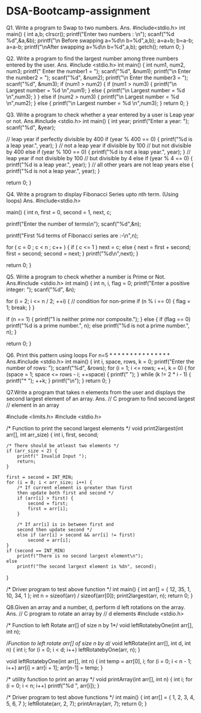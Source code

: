 # DSA-Bootcamp-assignment

Q1. Write a program to Swap to two numbers.
Ans.  #include<stdio.h>
  int main()
  {
  	int a,b;
  	clrscr();
  	printf("Enter two numbers : \n");
  	scanf("%d %d",&a,&b);
  	printf("\n Before swapping a=%d\n b=%d",a,b);
  	a=a+b;
  	b=a-b;
  	a=a-b;
  	printf("\nAfter swapping a=%d\n b=%d",a,b);
  	getch();
  	return 0;
  }
  
  Q2. Write a program to find the largest number among three numbers entered by the user.
  Ans. #include <stdio.h>
int main()
{
    int num1, num2, num3;
    printf(" Enter the number1 = ");
    scanf("%d", &num1);
    printf("\n Enter the number2 = ");
    scanf("%d", &num2);
    printf("\n Enter the number3 = ");
    scanf("%d", &num3);
    if (num1 > num2)
    {
        if (num1 > num3)
        {
            printf("\n Largest number = %d \n",num1);
        }
        else
        {
            printf("\n Largest number = %d \n",num3);
        }
    }
    else if (num2 > num3)
    {
        printf("\n Largest number = %d \n",num2);
    }
    else
    {
        printf("\n Largest number = %d \n",num3);
    }
    return 0;
}

Q3. Write a program to check whether a year entered by a user is Leap year or not.
Ans.#include <stdio.h>
int main() {
   int year;
   printf("Enter a year: ");
   scanf("%d", &year);

   // leap year if perfectly divisible by 400
   if (year % 400 == 0) {
      printf("%d is a leap year.", year);
   }
   // not a leap year if divisible by 100
   // but not divisible by 400
   else if (year % 100 == 0) {
      printf("%d is not a leap year.", year);
   }
   // leap year if not divisible by 100
   // but divisible by 4
   else if (year % 4 == 0) {
      printf("%d is a leap year.", year);
   }
   // all other years are not leap years
   else {
      printf("%d is not a leap year.", year);
   }

   return 0;
}

Q4. Write a program to display Fibonacci Series upto nth term. (Using loops)
Ans. #include<stdio.h>
 
main()
{
   int n, first = 0, second = 1, next, c;
 
   printf("Enter the number of terms\n");
   scanf("%d",&n);
 
   printf("First %d terms of Fibonacci series are :-\n",n);
 
   for ( c = 0 ; c < n ; c++ )
   {
      if ( c <= 1 )
         next = c;
      else
      {
         next = first + second;
         first = second;
         second = next;
      }
      printf("%d\n",next);
   }
 
   return 0;
}

Q5. Write a program to check whether a number is Prime or Not.
Ans.#include <stdio.h>
int main() {
  int n, i, flag = 0;
  printf("Enter a positive integer: ");
  scanf("%d", &n);

  for (i = 2; i <= n / 2; ++i) {
    // condition for non-prime
    if (n % i == 0) {
      flag = 1;
      break;
    }
  }

  if (n == 1) {
    printf("1 is neither prime nor composite.");
  } 
  else {
    if (flag == 0)
      printf("%d is a prime number.", n);
    else
      printf("%d is not a prime number.", n);
  }

  return 0;
}

Q6. Print this pattern using loops
For n=5
	    *
	   * *
	  * * *
	 * * * *
	* * * * *
Ans.#include <stdio.h>
int main() {
   int i, space, rows, k = 0;
   printf("Enter the number of rows: ");
   scanf("%d", &rows);
   for (i = 1; i <= rows; ++i, k = 0) {
      for (space = 1; space <= rows - i; ++space) {
         printf("  ");
      }
      while (k != 2 * i - 1) {
         printf("* ");
         ++k;
      }
      printf("\n");
   }
   return 0;
}

Q7.Write a program that takes n elements from the user and displays the second largest element of an array.
Ans. // C program to find second largest
// element in an array

#include <limits.h>
#include <stdio.h>

/* Function to print the second largest elements */
void print2largest(int arr[], int arr_size)
{
	int i, first, second;

	/* There should be atleast two elements */
	if (arr_size < 2) {
		printf(" Invalid Input ");
		return;
	}

	first = second = INT_MIN;
	for (i = 0; i < arr_size; i++) {
		/* If current element is greater than first
		then update both first and second */
		if (arr[i] > first) {
			second = first;
			first = arr[i];
		}

		/* If arr[i] is in between first and
		second then update second */
		else if (arr[i] > second && arr[i] != first)
			second = arr[i];
	}
	if (second == INT_MIN)
		printf("There is no second largest element\n");
	else
		printf("The second largest element is %dn", second);
}

/* Driver program to test above function */
int main()
{
	int arr[] = { 12, 35, 1, 10, 34, 1 };
	int n = sizeof(arr) / sizeof(arr[0]);
	print2largest(arr, n);
	return 0;
}

Q8.Given an array and a number, d, perform d left rotations on the array.
Ans. // C program to rotate an array by
// d elements
#include <stdio.h>

/* Function to left Rotate arr[] of size n by 1*/
void leftRotatebyOne(int arr[], int n);

/*Function to left rotate arr[] of size n by d*/
void leftRotate(int arr[], int d, int n)
{
	int i;
	for (i = 0; i < d; i++)
		leftRotatebyOne(arr, n);
}

void leftRotatebyOne(int arr[], int n)
{
	int temp = arr[0], i;
	for (i = 0; i < n - 1; i++)
		arr[i] = arr[i + 1];
	arr[n-1] = temp;
}

/* utility function to print an array */
void printArray(int arr[], int n)
{
	int i;
	for (i = 0; i < n; i++)
		printf("%d ", arr[i]);
}

/* Driver program to test above functions */
int main()
{
	int arr[] = { 1, 2, 3, 4, 5, 6, 7 };
	leftRotate(arr, 2, 7);
	printArray(arr, 7);
	return 0;
}


